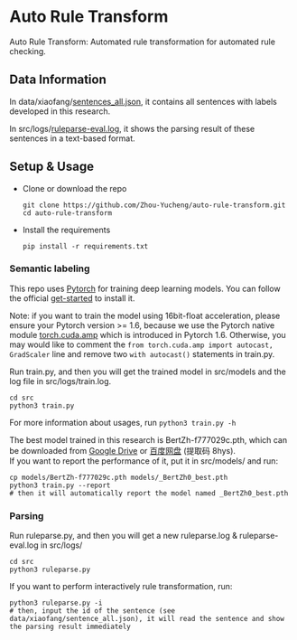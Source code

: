 # Auto Rule Transform

Auto Rule Transform: Automated rule transformation for automated rule checking.  


## Data Information

In data/xiaofang/[sentences_all.json](https://github.com/Zhou-Yucheng/auto-rule-transform/blob/main/data/xiaofang/sentences_all.json), it contains all sentences with labels developed in this research.  

In src/logs/[ruleparse-eval.log](https://github.com/Zhou-Yucheng/auto-rule-transform/blob/main/src/logs/ruleparse-eval.log), it shows the parsing result of these sentences in a text-based format.  

## Setup & Usage

- Clone or download the repo  
  ```
  git clone https://github.com/Zhou-Yucheng/auto-rule-transform.git
  cd auto-rule-transform
  ```
- Install the requirements  
  ```
  pip install -r requirements.txt
  ```

### Semantic labeling

This repo uses [Pytorch](https://pytorch.org/) for training deep learning models. You can follow the official [get-started](https://pytorch.org/get-started/locally/) to install it.

Note: if you want to train the model using 16bit-float acceleration, please ensure your Pytorch version >= 1.6, because we use the Pytorch native module [torch.cuda.amp](https://pytorch.org/docs/stable/amp.html) which is introduced in Pytorch 1.6. Otherwise, you may would like to comment the `from torch.cuda.amp import autocast, GradScaler` line and remove two `with autocast()` statements in train.py.

Run train.py, and then you will get the trained model in src/models and the log file in src/logs/train.log.

  ```
cd src
python3 train.py
  ```
For more information about usages, run `python3 train.py -h`  

The best model trained in this research is BertZh-f777029c.pth, which can be downloaded from [Google Drive](https://drive.google.com/file/d/1hwm9h0Z-ocNijgLmbBltmarFe3CAmAbt/view?usp=sharing) or [百度网盘](https://pan.baidu.com/s/1iq1_13DHfZZrH6Z5TBrg0Q) (提取码 8hys).  
If you want to report the performance of it, put it in src/models/ and run:

  ```
cp models/BertZh-f777029c.pth models/_BertZh0_best.pth
python3 train.py --report 
# then it will automatically report the model named _BertZh0_best.pth
  ```

### Parsing

Run ruleparse.py, and then you will get a new ruleparse.log & ruleparse-eval.log in src/logs/  
  ```
cd src
python3 ruleparse.py
  ```

If you want to perform interactively rule transformation, run:
  ```
python3 ruleparse.py -i
# then, input the id of the sentence (see data/xiaofang/sentence_all.json), it will read the sentence and show the parsing result immediately
  ```
